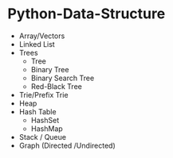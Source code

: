 # Python-Data-Structure

- Array/Vectors
- Linked List
- Trees
    - Tree
    - Binary Tree
    - Binary Search Tree
    - Red-Black Tree
- Trie/Prefix Trie
- Heap
- Hash Table
    - HashSet
    - HashMap
- Stack / Queue
- Graph (Directed /Undirected)
